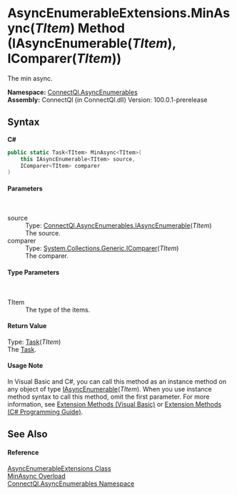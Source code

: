 # AsyncEnumerableExtensions.MinAsync(*TItem*) Method (IAsyncEnumerable(*TItem*), IComparer(*TItem*))
 

The min async.

**Namespace:**&nbsp;<a href="N_ConnectQl_AsyncEnumerables">ConnectQl.AsyncEnumerables</a><br />**Assembly:**&nbsp;ConnectQl (in ConnectQl.dll) Version: 100.0.1-prerelease

## Syntax

**C#**<br />
``` C#
public static Task<TItem> MinAsync<TItem>(
	this IAsyncEnumerable<TItem> source,
	IComparer<TItem> comparer
)

```


#### Parameters
&nbsp;<dl><dt>source</dt><dd>Type: <a href="T_ConnectQl_AsyncEnumerables_IAsyncEnumerable_1">ConnectQl.AsyncEnumerables.IAsyncEnumerable</a>(*TItem*)<br />The source.</dd><dt>comparer</dt><dd>Type: <a href="http://msdn2.microsoft.com/en-us/library/8ehhxeaf" target="_blank">System.Collections.Generic.IComparer</a>(*TItem*)<br />The comparer.</dd></dl>

#### Type Parameters
&nbsp;<dl><dt>TItem</dt><dd>The type of the items.</dd></dl>

#### Return Value
Type: <a href="http://msdn2.microsoft.com/en-us/library/dd321424" target="_blank">Task</a>(*TItem*)<br />The <a href="http://msdn2.microsoft.com/en-us/library/dd235678" target="_blank">Task</a>.

#### Usage Note
In Visual Basic and C#, you can call this method as an instance method on any object of type <a href="T_ConnectQl_AsyncEnumerables_IAsyncEnumerable_1">IAsyncEnumerable</a>(*TItem*). When you use instance method syntax to call this method, omit the first parameter. For more information, see <a href="http://msdn.microsoft.com/en-us/library/bb384936.aspx">Extension Methods (Visual Basic)</a> or <a href="http://msdn.microsoft.com/en-us/library/bb383977.aspx">Extension Methods (C# Programming Guide)</a>.

## See Also


#### Reference
<a href="T_ConnectQl_AsyncEnumerables_AsyncEnumerableExtensions">AsyncEnumerableExtensions Class</a><br /><a href="Overload_ConnectQl_AsyncEnumerables_AsyncEnumerableExtensions_MinAsync">MinAsync Overload</a><br /><a href="N_ConnectQl_AsyncEnumerables">ConnectQl.AsyncEnumerables Namespace</a><br />